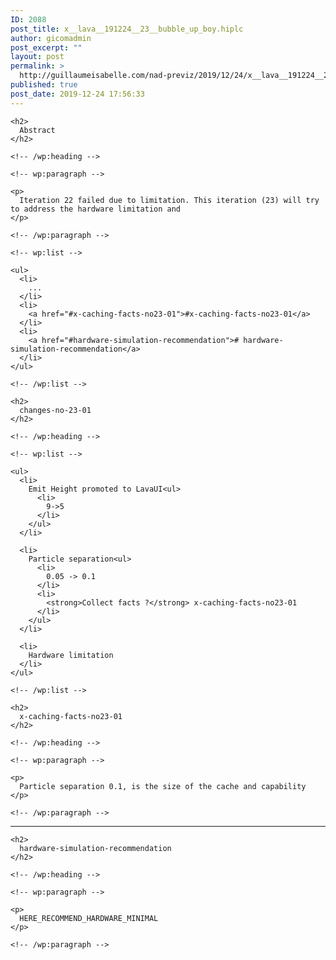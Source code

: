 ```yaml
---
ID: 2088
post_title: x__lava__191224__23__bubble_up_boy.hiplc
author: gicomadmin
post_excerpt: ""
layout: post
permalink: >
  http://guillaumeisabelle.com/nad-previz/2019/12/24/x__lava__191224__23__bubble_up_boy-hiplc/
published: true
post_date: 2019-12-24 17:56:33
---
```

<!-- wp:group -->

<div class="wp-block-group" id="abstract">
  <div class="wp-block-group__inner-container">
    <!-- wp:heading -->
    
    <h2>
      Abstract
    </h2>
    
    <!-- /wp:heading -->
    
    <!-- wp:paragraph -->
    
    <p>
      Iteration 22 failed due to limitation. This iteration (23) will try to address the hardware limitation and
    </p>
    
    <!-- /wp:paragraph -->
    
    <!-- wp:list -->
    
    <ul>
      <li>
        ...
      </li>
      <li>
        <a href="#x-caching-facts-no23-01">#x-caching-facts-no23-01</a>
      </li>
      <li>
        <a href="#hardware-simulation-recommendation"># hardware-simulation-recommendation</a>
      </li>
    </ul>
    
    <!-- /wp:list -->
  </div>
</div>

<!-- /wp:group -->

<!-- wp:more -->

<!--more-->

<!-- /wp:more -->

<!-- wp:group -->

<div class="wp-block-group" id="changes-no-23-01">
  <div class="wp-block-group__inner-container">
    <!-- wp:heading -->
    
    <h2>
      changes-no-23-01
    </h2>
    
    <!-- /wp:heading -->
    
    <!-- wp:list -->
    
    <ul>
      <li>
        Emit Height promoted to LavaUI<ul>
          <li>
            9->5
          </li>
        </ul>
      </li>
      
      <li>
        Particle separation<ul>
          <li>
            0.05 -> 0.1
          </li>
          <li>
            <strong>Collect facts ?</strong> x-caching-facts-no23-01
          </li>
        </ul>
      </li>
      
      <li>
        Hardware limitation
      </li>
    </ul>
    
    <!-- /wp:list -->
  </div>
</div>

<!-- /wp:group -->

<!-- wp:group -->

<div class="wp-block-group" id="x-caching-facts-no23-01">
  <div class="wp-block-group__inner-container">
    <!-- wp:heading -->
    
    <h2>
      x-caching-facts-no23-01
    </h2>
    
    <!-- /wp:heading -->
    
    <!-- wp:paragraph -->
    
    <p>
      Particle separation 0.1, is the size of the cache and capability
    </p>
    
    <!-- /wp:paragraph -->
  </div>
</div>

<!-- /wp:group -->

<!-- wp:separator -->

<hr class="wp-block-separator" />

<!-- /wp:separator -->

<!-- wp:group -->

<div class="wp-block-group" id="hardware-simulation-recommendation">
  <div class="wp-block-group__inner-container">
    <!-- wp:heading -->
    
    <h2>
      hardware-simulation-recommendation
    </h2>
    
    <!-- /wp:heading -->
    
    <!-- wp:paragraph -->
    
    <p>
      HERE_RECOMMEND_HARDWARE_MINIMAL
    </p>
    
    <!-- /wp:paragraph -->
  </div>
</div>

<!-- /wp:group -->